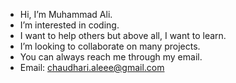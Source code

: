 - Hi, I’m Muhammad Ali.
- I’m interested in coding.
- I want to help others but above all, I want to learn. 
- I’m looking to collaborate on many projects.
- You can always reach me through my email.
- Email: chaudhari.aleee@gmail.com

<!---
aleee-chaudhary/aleee-chaudhary is a ✨ special ✨ repository because its `README.md` (this file) appears on your GitHub profile.
You can click the Preview link to take a look at your changes.
--->
